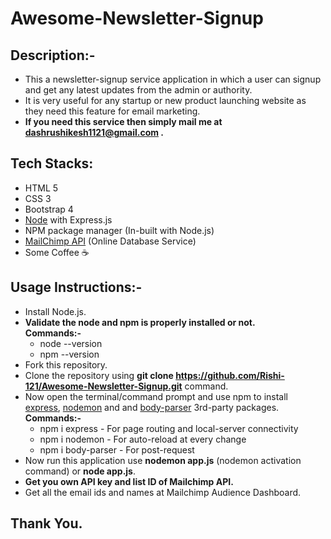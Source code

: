 # Awesome-Newsletter-Signup

## Description:-

* This a newsletter-signup service application in which a user can signup and get any latest updates from the admin or authority.
* It is very useful for any startup or new product launching website as they need this feature for email marketing.
* **If you need this service then simply mail me at dashrushikesh1121@gmail.com .**

## Tech Stacks:

* HTML 5
* CSS 3
* Bootstrap 4
* [Node](https://nodejs.org/en/) with Express.js
* NPM package manager (In-built with Node.js)
* [MailChimp API](https://mailchimp.com/) (Online Database Service)
* Some Coffee ☕

## Usage Instructions:-

* Install Node.js.
* **Validate the node and npm is properly installed or not.** <br />
  **Commands:-**
  * node --version
  * npm --version
* Fork this repository.
* Clone the repository using **git clone https://github.com/Rishi-121/Awesome-Newsletter-Signup.git** command. 
* Now open the terminal/command prompt and use npm to install [express](https://www.npmjs.com/package/express), [nodemon](https://www.npmjs.com/package/nodemon) and and [body-parser](https://www.npmjs.com/package/body-parser) 3rd-party packages. <br />
  **Commands:-**
  * npm i express - For page routing and local-server connectivity
  * npm i nodemon - For auto-reload at every change
  * npm i body-parser - For post-request 
* Now run this application use **nodemon app.js** (nodemon activation command) or **node app.js**.
* **Get you own API key and list ID of Mailchimp API.**
* Get all the email ids and names at Mailchimp Audience Dashboard. 

## Thank You.

   


